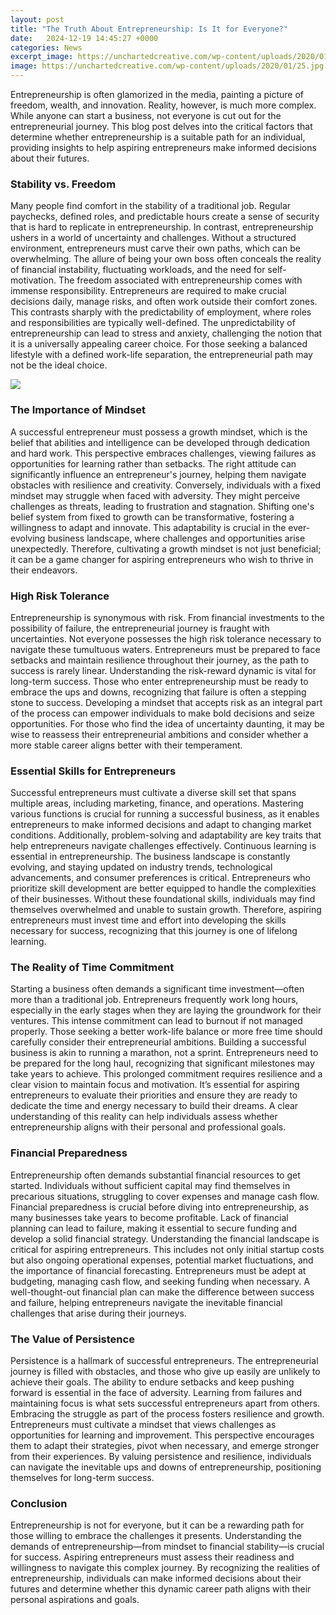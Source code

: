 ```yaml
---
layout: post
title: "The Truth About Entrepreneurship: Is It for Everyone?"
date:   2024-12-19 14:45:27 +0000
categories: News
excerpt_image: https://unchartedcreative.com/wp-content/uploads/2020/01/25.jpg
image: https://unchartedcreative.com/wp-content/uploads/2020/01/25.jpg
---
```


Entrepreneurship is often glamorized in the media, painting a picture of freedom, wealth, and innovation. Reality, however, is much more complex. While anyone can start a business, not everyone is cut out for the entrepreneurial journey. This blog post delves into the critical factors that determine whether entrepreneurship is a suitable path for an individual, providing insights to help aspiring entrepreneurs make informed decisions about their futures.
### Stability vs. Freedom
Many people find comfort in the stability of a traditional job. Regular paychecks, defined roles, and predictable hours create a sense of security that is hard to replicate in entrepreneurship. In contrast, entrepreneurship ushers in a world of uncertainty and challenges. Without a structured environment, entrepreneurs must carve their own paths, which can be overwhelming. The allure of being your own boss often conceals the reality of financial instability, fluctuating workloads, and the need for self-motivation.
The freedom associated with entrepreneurship comes with immense responsibility. Entrepreneurs are required to make crucial decisions daily, manage risks, and often work outside their comfort zones. This contrasts sharply with the predictability of employment, where roles and responsibilities are typically well-defined. The unpredictability of entrepreneurship can lead to stress and anxiety, challenging the notion that it is a universally appealing career choice. For those seeking a balanced lifestyle with a defined work-life separation, the entrepreneurial path may not be the ideal choice.

![](https://unchartedcreative.com/wp-content/uploads/2020/01/25.jpg)
### The Importance of Mindset
A successful entrepreneur must possess a growth mindset, which is the belief that abilities and intelligence can be developed through dedication and hard work. This perspective embraces challenges, viewing failures as opportunities for learning rather than setbacks. The right attitude can significantly influence an entrepreneur's journey, helping them navigate obstacles with resilience and creativity.
Conversely, individuals with a fixed mindset may struggle when faced with adversity. They might perceive challenges as threats, leading to frustration and stagnation. Shifting one's belief system from fixed to growth can be transformative, fostering a willingness to adapt and innovate. This adaptability is crucial in the ever-evolving business landscape, where challenges and opportunities arise unexpectedly. Therefore, cultivating a growth mindset is not just beneficial; it can be a game changer for aspiring entrepreneurs who wish to thrive in their endeavors.
### High Risk Tolerance
Entrepreneurship is synonymous with risk. From financial investments to the possibility of failure, the entrepreneurial journey is fraught with uncertainties. Not everyone possesses the high risk tolerance necessary to navigate these tumultuous waters. Entrepreneurs must be prepared to face setbacks and maintain resilience throughout their journey, as the path to success is rarely linear.
Understanding the risk-reward dynamic is vital for long-term success. Those who enter entrepreneurship must be ready to embrace the ups and downs, recognizing that failure is often a stepping stone to success. Developing a mindset that accepts risk as an integral part of the process can empower individuals to make bold decisions and seize opportunities. For those who find the idea of uncertainty daunting, it may be wise to reassess their entrepreneurial ambitions and consider whether a more stable career aligns better with their temperament.
### Essential Skills for Entrepreneurs
Successful entrepreneurs must cultivate a diverse skill set that spans multiple areas, including marketing, finance, and operations. Mastering various functions is crucial for running a successful business, as it enables entrepreneurs to make informed decisions and adapt to changing market conditions. Additionally, problem-solving and adaptability are key traits that help entrepreneurs navigate challenges effectively.
Continuous learning is essential in entrepreneurship. The business landscape is constantly evolving, and staying updated on industry trends, technological advancements, and consumer preferences is critical. Entrepreneurs who prioritize skill development are better equipped to handle the complexities of their businesses. Without these foundational skills, individuals may find themselves overwhelmed and unable to sustain growth. Therefore, aspiring entrepreneurs must invest time and effort into developing the skills necessary for success, recognizing that this journey is one of lifelong learning.
### The Reality of Time Commitment
Starting a business often demands a significant time investment—often more than a traditional job. Entrepreneurs frequently work long hours, especially in the early stages when they are laying the groundwork for their ventures. This intense commitment can lead to burnout if not managed properly. Those seeking a better work-life balance or more free time should carefully consider their entrepreneurial ambitions.
Building a successful business is akin to running a marathon, not a sprint. Entrepreneurs need to be prepared for the long haul, recognizing that significant milestones may take years to achieve. This prolonged commitment requires resilience and a clear vision to maintain focus and motivation. It’s essential for aspiring entrepreneurs to evaluate their priorities and ensure they are ready to dedicate the time and energy necessary to build their dreams. A clear understanding of this reality can help individuals assess whether entrepreneurship aligns with their personal and professional goals.
### Financial Preparedness
Entrepreneurship often demands substantial financial resources to get started. Individuals without sufficient capital may find themselves in precarious situations, struggling to cover expenses and manage cash flow. Financial preparedness is crucial before diving into entrepreneurship, as many businesses take years to become profitable. Lack of financial planning can lead to failure, making it essential to secure funding and develop a solid financial strategy.
Understanding the financial landscape is critical for aspiring entrepreneurs. This includes not only initial startup costs but also ongoing operational expenses, potential market fluctuations, and the importance of financial forecasting. Entrepreneurs must be adept at budgeting, managing cash flow, and seeking funding when necessary. A well-thought-out financial plan can make the difference between success and failure, helping entrepreneurs navigate the inevitable financial challenges that arise during their journeys.
### The Value of Persistence
Persistence is a hallmark of successful entrepreneurs. The entrepreneurial journey is filled with obstacles, and those who give up easily are unlikely to achieve their goals. The ability to endure setbacks and keep pushing forward is essential in the face of adversity. Learning from failures and maintaining focus is what sets successful entrepreneurs apart from others.
Embracing the struggle as part of the process fosters resilience and growth. Entrepreneurs must cultivate a mindset that views challenges as opportunities for learning and improvement. This perspective encourages them to adapt their strategies, pivot when necessary, and emerge stronger from their experiences. By valuing persistence and resilience, individuals can navigate the inevitable ups and downs of entrepreneurship, positioning themselves for long-term success.
### Conclusion
Entrepreneurship is not for everyone, but it can be a rewarding path for those willing to embrace the challenges it presents. Understanding the demands of entrepreneurship—from mindset to financial stability—is crucial for success. Aspiring entrepreneurs must assess their readiness and willingness to navigate this complex journey. By recognizing the realities of entrepreneurship, individuals can make informed decisions about their futures and determine whether this dynamic career path aligns with their personal aspirations and goals.